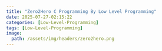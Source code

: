 ```yaml
---
title: "Zero2Hero C Programming By Low Level Programming"
date: 2025-07-27-02:15:22
categories: [Low-Level-Programming]
tags: [Low-Level-Programming]
image:
  path: /assets/img/headers/zero2hero.png
---
```




